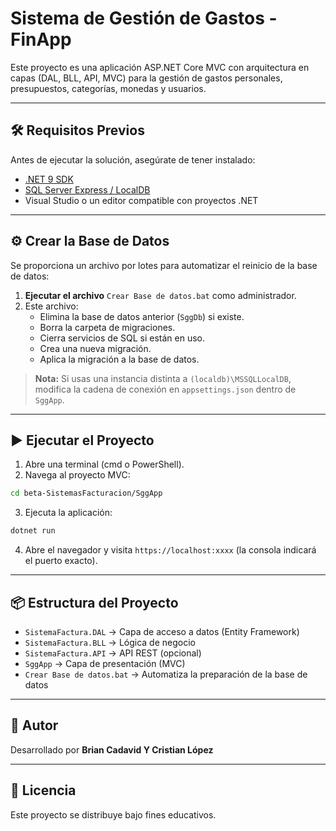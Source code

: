 
# Sistema de Gestión de Gastos - FinApp

Este proyecto es una aplicación ASP.NET Core MVC con arquitectura en capas (DAL, BLL, API, MVC) para la gestión de gastos personales, presupuestos, categorías, monedas y usuarios.

---

## 🛠 Requisitos Previos

Antes de ejecutar la solución, asegúrate de tener instalado:

- [.NET 9 SDK](https://dotnet.microsoft.com/download)
- [SQL Server Express / LocalDB](https://learn.microsoft.com/sql/database-engine/configure-windows/sql-server-express-localdb)
- Visual Studio o un editor compatible con proyectos .NET

---

## ⚙️ Crear la Base de Datos

Se proporciona un archivo por lotes para automatizar el reinicio de la base de datos:

1. **Ejecutar el archivo** `Crear Base de datos.bat` como administrador.
2. Este archivo:
   - Elimina la base de datos anterior (`SggDb`) si existe.
   - Borra la carpeta de migraciones.
   - Cierra servicios de SQL si están en uso.
   - Crea una nueva migración.
   - Aplica la migración a la base de datos.

> **Nota:** Si usas una instancia distinta a `(localdb)\MSSQLLocalDB`, modifica la cadena de conexión en `appsettings.json` dentro de `SggApp`.

---

## ▶️ Ejecutar el Proyecto

1. Abre una terminal (cmd o PowerShell).
2. Navega al proyecto MVC:

```bash
cd beta-SistemasFacturacion/SggApp
```

3. Ejecuta la aplicación:

```bash
dotnet run
```

4. Abre el navegador y visita `https://localhost:xxxx` (la consola indicará el puerto exacto).

---

## 📦 Estructura del Proyecto

- `SistemaFactura.DAL` → Capa de acceso a datos (Entity Framework)
- `SistemaFactura.BLL` → Lógica de negocio
- `SistemaFactura.API` → API REST (opcional)
- `SggApp` → Capa de presentación (MVC)
- `Crear Base de datos.bat` → Automatiza la preparación de la base de datos

---

## 👤 Autor

Desarrollado por **Brian Cadavid Y Cristian López** 

---

## 📄 Licencia

Este proyecto se distribuye bajo fines educativos.
